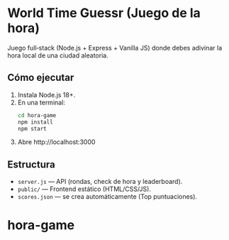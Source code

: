 # World Time Guessr (Juego de la hora)

Juego full‑stack (Node.js + Express + Vanilla JS) donde debes adivinar la hora local de una ciudad aleatoria.

## Cómo ejecutar

1. Instala Node.js 18+.
2. En una terminal:
   ```bash
   cd hora-game
   npm install
   npm start
   ```
3. Abre http://localhost:3000

## Estructura
- `server.js` — API (rondas, check de hora y leaderboard).
- `public/` — Frontend estático (HTML/CSS/JS).
- `scores.json` — se crea automáticamente (Top puntuaciones).
# hora-game
